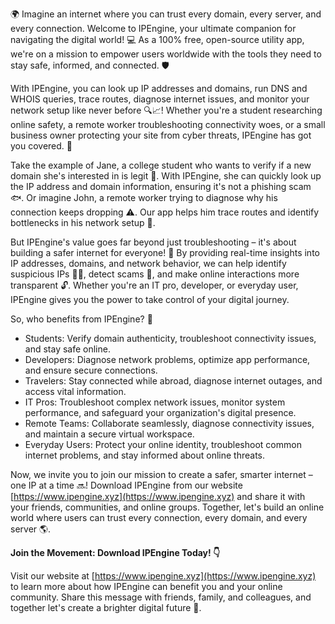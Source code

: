 🌍 Imagine an internet where you can trust every domain, every server, and every connection. Welcome to IPEngine, your ultimate companion for navigating the digital world! 💻 As a 100% free, open-source utility app, we're on a mission to empower users worldwide with the tools they need to stay safe, informed, and connected. 🛡️

With IPEngine, you can look up IP addresses and domains, run DNS and WHOIS queries, trace routes, diagnose internet issues, and monitor your network setup like never before 🔍📈! Whether you're a student researching online safety, a remote worker troubleshooting connectivity woes, or a small business owner protecting your site from cyber threats, IPEngine has got you covered. 🚀

Take the example of Jane, a college student who wants to verify if a new domain she's interested in is legit 💸. With IPEngine, she can quickly look up the IP address and domain information, ensuring it's not a phishing scam 🐟. Or imagine John, a remote worker trying to diagnose why his connection keeps dropping ⚠️. Our app helps him trace routes and identify bottlenecks in his network setup 🔧.

But IPEngine's value goes far beyond just troubleshooting – it's about building a safer internet for everyone! 💪 By providing real-time insights into IP addresses, domains, and network behavior, we can help identify suspicious IPs 🕵️‍♀️, detect scams 👀, and make online interactions more transparent 🔓. Whether you're an IT pro, developer, or everyday user, IPEngine gives you the power to take control of your digital journey.

So, who benefits from IPEngine? 🤔

* Students: Verify domain authenticity, troubleshoot connectivity issues, and stay safe online.
* Developers: Diagnose network problems, optimize app performance, and ensure secure connections.
* Travelers: Stay connected while abroad, diagnose internet outages, and access vital information.
* IT Pros: Troubleshoot complex network issues, monitor system performance, and safeguard your organization's digital presence.
* Remote Teams: Collaborate seamlessly, diagnose connectivity issues, and maintain a secure virtual workspace.
* Everyday Users: Protect your online identity, troubleshoot common internet problems, and stay informed about online threats.

Now, we invite you to join our mission to create a safer, smarter internet – one IP at a time 🔜! Download IPEngine from our website [https://www.ipengine.xyz](https://www.ipengine.xyz) and share it with your friends, communities, and online groups. Together, let's build an online world where users can trust every connection, every domain, and every server 🌎.

**Join the Movement: Download IPEngine Today! 👇**

Visit our website at [https://www.ipengine.xyz](https://www.ipengine.xyz) to learn more about how IPEngine can benefit you and your online community. Share this message with friends, family, and colleagues, and together let's create a brighter digital future 🌟.